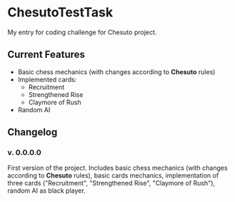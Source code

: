 # ChesutoTestTask
My entry for coding challenge for Chesuto project.

## Current Features
- Basic chess mechanics (with changes according to **Chesuto** rules)
- Implemented cards:
  - Recruitment
  - Strengthened Rise
  - Claymore of Rush
- Random AI

## Changelog
### v. 0.0.0.0
First version of the project.
Includes basic chess mechanics (with changes according to **Chesuto** rules), basic cards mechanics, implementation of three cards ("Recruitment", "Strengthened Rise", "Claymore of Rush"), random AI as black player.
